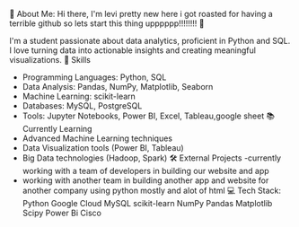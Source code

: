 💫 About Me:
Hi there, I'm levi pretty new here i got roasted for having a terrible github so lets start this thing upppppp!!!!!!!! 👋

I'm a student passionate about data analytics, proficient in Python and SQL. I love turning data into actionable insights and creating meaningful visualizations.
🌟 Skills
- Programming Languages: Python, SQL
- Data Analysis: Pandas, NumPy, Matplotlib, Seaborn
- Machine Learning: scikit-learn
- Databases: MySQL, PostgreSQL
- Tools: Jupyter Notebooks, Power BI, Excel, Tableau,google sheet
📚 Currently Learning
- Advanced Machine Learning techniques
- Data Visualization tools (Power BI, Tableau)
- Big Data technologies (Hadoop, Spark)
🛠️ External Projects
-currently working with a team of developers in building our website and app 
- working with another team in building another app and website for another company using python mostly and alot of html 
💻 Tech Stack:
Python Google Cloud MySQL scikit-learn NumPy Pandas Matplotlib Scipy Power Bi Cisco
